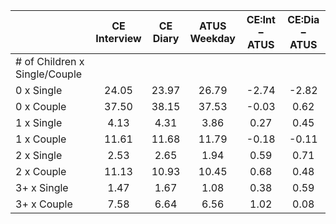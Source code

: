 
|                      | CE<br>Interview |  CE<br>Diary | ATUS<br>Weekday | CE:Int &minus; ATUS | CE:Dia &minus; ATUS |
| -------------------- | :----------: | :----------: | :----------: | :----------: | :----------: |
| # of Children x Single/Couple |              |              |              |              |              |
| 0 x Single           |        24.05 |        23.97 |        26.79 |        -2.74 |        -2.82 |
| 0 x Couple           |        37.50 |        38.15 |        37.53 |        -0.03 |         0.62 |
| 1 x Single           |         4.13 |         4.31 |         3.86 |         0.27 |         0.45 |
| 1 x Couple           |        11.61 |        11.68 |        11.79 |        -0.18 |        -0.11 |
| 2 x Single           |         2.53 |         2.65 |         1.94 |         0.59 |         0.71 |
| 2 x Couple           |        11.13 |        10.93 |        10.45 |         0.68 |         0.48 |
| 3+ x Single          |         1.47 |         1.67 |         1.08 |         0.38 |         0.59 |
| 3+ x Couple          |         7.58 |         6.64 |         6.56 |         1.02 |         0.08 |

